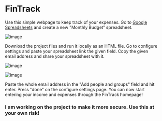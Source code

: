 # FinTrack
Use this simple webpage to keep track of your expenses. Go to [Google Spreadsheets](https://docs.google.com/spreadsheets/) and create a new "Monthly Budget" spreadsheet.

![image](https://user-images.githubusercontent.com/85795507/211553367-7092643a-f535-47c0-9c58-1353270e342b.png)

Download the project files and run it locally as an HTML file. Go to configure settings and paste your spreadsheet link the given field.
Copy the given email address and share your spreadsheet with it.

![image](https://user-images.githubusercontent.com/85795507/211554128-bf2771ae-aa26-4ea7-8ac5-2d41211f199d.png)

![image](https://user-images.githubusercontent.com/85795507/211554340-b043bdc5-3d9f-4797-a2f0-46ddb1ca914f.png)

Paste the whole email address in the "Add people and groups" field and hit enter. Press "done" on the configure settings page.
You can now start entering your income and expenses through the FinTrack homepage!

### I am working on the project to make it more secure. Use this at your own risk!
